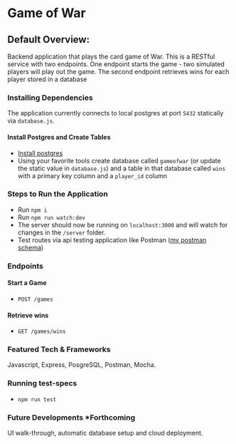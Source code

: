 # Game of War

## Default Overview:
Backend application that plays the card game of War. This is a RESTful service with two endpoints. One endpoint starts the game - two simulated players will play out the game.
The second endpoint retrieves wins for each player stored in a database

### Installing Dependencies
The application currently connects to local postgres at port  `5432` statically via `database.js`.
#### Install Postgres and Create Tables
- [Install postgres](https://www.postgresql.org/download/)
- Using your favorite tools create database called `gameofwar` (or update the static value in `database.js`) and a table in that database called `wins` with a primary key column and a `player_id` column

### Steps to Run the Application
- Run `npm i`
- Run `npm run watch:dev`
- The server should now be running on `localhost:3000` and will watch for changes in the `/server` folder.
- Test routes via api testing application like Postman ([my postman schema](https://www.getpostman.com/collections/8f1e4adff90b5b98ae56))

### Endpoints
#### Start a Game
  - `POST /games`
#### Retrieve wins
- `GET /games/wins`

### Featured Tech & Frameworks
Javascript, Express, PosgreSQL, Postman, Mocha.

###
### Running test-specs
- `npm run test`
### Future Developments *Forthcoming
UI walk-through, automatic database setup and cloud deployment.
